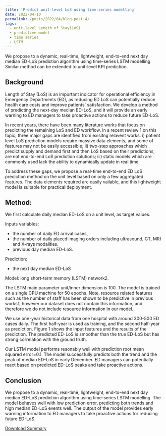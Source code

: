 ```yaml
---
title: 'Predict unit-level LoS using time-series modelling'
date: 2022-04-10
permalink: /posts/2022/04/blog-post-4/
tags:
  - unit-level Length of Stay(LoS)
  - predictive model
  - time series
  - LSTM
---
```


We propose to a dynamic, real-time, lightweight, end-to-end next day median ED-LoS prediction algorithm using time-series LSTM modelling. Similar method can be extended to unit-level KPI prediction. 


Background
--
Length of Stay (LoS) is an important indicator for operational efficiency in Emergency Departments (ED), as
reducing ED LoS can potentially reduce health care costs and improve patients' satisfaction. We develop a method
of predicting the next-day median ED-LoS, and it will provide an early warning to ED managers to take proactive
actions to reduce future ED-LoS.


In recent years, there have been many literature works that focus on predicting the remaining LoS and ED workflow.
In a recent review 1 on this topic, three major gaps are identified from exisitng relavent works: i) patient level LoS
prediction models require massive data elements, and some of features may not be easily accessible; ii) two-step
approaches which predict supply and demand first and then LoS based on their predictions, are not end-to-end LoS
prediction solutions; iii) static models which are commonly used lack the ability to dynamically update in real time.

To address these gaps, we propose a real-time end-to-end ED LoS prediction method on the unit level based on only a few aggregated features. The data elements required are easily vailable, and this lightweight model is suitable for practical deployment.

Method: 
--
We first calculate daily median ED-LoS on a unit level, as target values.

Inputs variables:
* the number of daily ED arrival cases,
 * the number of daily placed imaging orders including ultrasound,
CT, MRI and X-rays modalities. 
* previous day median ED-LoS.

Prediction:
* the next day median ED-LoS

Model: 
long short-term memory (LSTM) network2. 

The LSTM main parameter unit/inner dimension is 100. The model is trained on a single CPU machine for 50 epochs. Note, resource
related features such as the number of staff has been shown to be predictive in previous works1, however our dataset
does not contain this information, and therefore we do not include resource information in our model.


We use one-year historical data from one hospital with around 300-500 ED cases daily. The first half-year is used as training, and the second half-year as prediction. Figure 1 shows the input features and the results of the
prediction. The predicted ED-LoS is smoother than the true ED-LoS but has strong correlation with the ground truth. 


Our LSTM model performs resonably well with prediction root mean squared error=0.1. The model successfully
predicts both the trend and the peak of median ED-LoS in early December. ED managers can potentially react based
on predicted ED-LoS peaks and take proactive actions.


Conclusion
---
We propose to a dynamic, real-time, lightweight, end-to-end next day median ED-LoS prediction algorithm using
time-series LSTM modelling. The model behaves well with low prediction error, predicting both trends and high
median ED-LoS events well. The output of the model provides early warning information to ED managers to take proactive actions for reducing future ED-LoS.


[Download Summary](http://luoluo-l.github.io/files/amia_cic.pdf)
